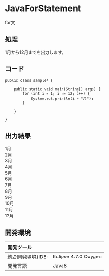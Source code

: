 # JavaForStatement
for文

## 処理
1月から12月までを出力します。

## コード
```
public class sample7 {

	public static void main(String[] args) {
		for (int i = 1; i <= 12; i++) {
			System.out.println(i + "月");
		}

	}

}
```

## 出力結果
1月  
2月  
3月  
4月  
5月  
6月  
7月  
8月  
9月  
10月  
11月  
12月  
  
## 開発環境
| 開発ツール |  |
|:-|:-|
| 統合開発環境(IDE) | Eclipse 4.7.0 Oxygen |
| 開発言語 | Java8 |

